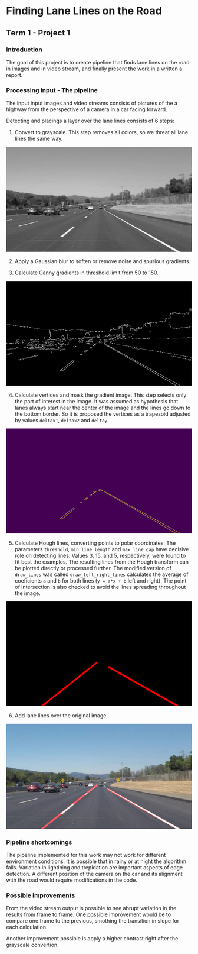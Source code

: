 # **Finding Lane Lines on the Road** 

## Term 1 - Project 1


### Introduction

The goal of this project is to create pipeline that finds lane 
lines on the road in images and in video stream, and finally present
the work in a written a report.


[//]: # (Image References)

[image1]: ./examples/grayscale.jpg "Grayscale"

[image01]: ./output_images/2_1_grayimage.png
[image02]: ./output_images/2_2_gradient.png
[image03]: ./output_images/2_3_masked.png
[image04]: ./output_images/2_4_mask_in_red.png
[image05]: ./output_images/2_5_mask_red_continuous.png
[image06]: ./output_images/2_6_final.png


### Processing input - The pipeline

The input input images and video streams consists of pictures of the a highway
from the perspective of a camera in a car facing forward.

Detecting and placings a layer over the lane lines consists of 6 steps:

1. Convert to grayscale. This step removes all colors, so we threat all lane
lines the same way.

![Input image 2 in grayscale][image01]

2. Apply a Gaussian blur to soften or remove noise and spurious gradients.

3. Calculate Canny gradients in threshold limit from 50 to 150.

![Input image 2 gradients][image02]

4. Calculate vertices and mask the gradient image. This step selects only the 
part of interest in the image. It was assumed as hypothesis that lanes always
start near the center of the image and the lines go down to the bottom border.
So it is proposed the vertices as a trapezoid adjusted by values `deltax1`,
`deltax2` and `deltay`.

![Input image 2 masked][image03]

5. Calculate Hough lines, converting points to polar coordinates. The parameters
`threshold`, `min_line_length` and `max_line_gap` have decisive role on
detecting lines. Values 3, 15, and 5, respectively, were found to fit best
the examples. The resulting lines from the Hough transform can be plotted 
directly or processed further.
The modified version of `draw_lines` was called `draw_left_right_lines`
calculates the average of coeficients `a` and `b` for both lines 
(`y = a*x + b` left and right). The point of intersection is also checked to 
avoid the lines spreading throughout the image.

![Input image 2 masked in red][image05]

6. Add lane lines over the original image.

![Input image 2 final][image06]


### Pipeline shortcomings

The pipeline implemented for this work may not work for different environment
conditions. It is possible that in rainy or at night the algorithm fails.
Variation in lightining and trepidation are important aspects of edge detection.
A different position of the camera on the car and its alignment with the road
would require modifications in the code.

### Possible improvements

From the video stream output is possible to see abrupt variation in the results
from frame to frame. One possible improvement would be to compare one frame
to the previous, smothing the transition in slope for each calculation.

Another improvement possible is apply a higher contrast right after the 
grayscale convertion.



